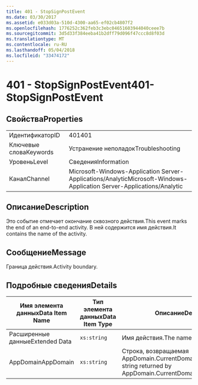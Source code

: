```yaml
---
title: 401 - StopSignPostEvent
ms.date: 03/30/2017
ms.assetid: e033d03a-510d-4300-aa65-ef02cb4807f2
ms.openlocfilehash: 1776252c362feb3c3ebc04651603944040ceee7b
ms.sourcegitcommit: 3d5d33f384eeba41b2dff79d096f47ccc8d8f03d
ms.translationtype: MT
ms.contentlocale: ru-RU
ms.lasthandoff: 05/04/2018
ms.locfileid: "33474172"
---
```

# <a name="401--stopsignpostevent"></a><span data-ttu-id="6c351-102">401 - StopSignPostEvent</span><span class="sxs-lookup"><span data-stu-id="6c351-102">401- StopSignPostEvent</span></span>
## <a name="properties"></a><span data-ttu-id="6c351-103">Свойства</span><span class="sxs-lookup"><span data-stu-id="6c351-103">Properties</span></span>  
  
|||  
|-|-|  
|<span data-ttu-id="6c351-104">Идентификатор</span><span class="sxs-lookup"><span data-stu-id="6c351-104">ID</span></span>|<span data-ttu-id="6c351-105">401</span><span class="sxs-lookup"><span data-stu-id="6c351-105">401</span></span>|  
|<span data-ttu-id="6c351-106">Ключевые слова</span><span class="sxs-lookup"><span data-stu-id="6c351-106">Keywords</span></span>|<span data-ttu-id="6c351-107">Устранение неполадок</span><span class="sxs-lookup"><span data-stu-id="6c351-107">Troubleshooting</span></span>|  
|<span data-ttu-id="6c351-108">Уровень</span><span class="sxs-lookup"><span data-stu-id="6c351-108">Level</span></span>|<span data-ttu-id="6c351-109">Сведения</span><span class="sxs-lookup"><span data-stu-id="6c351-109">Information</span></span>|  
|<span data-ttu-id="6c351-110">Канал</span><span class="sxs-lookup"><span data-stu-id="6c351-110">Channel</span></span>|<span data-ttu-id="6c351-111">Microsoft-Windows-Application Server-Applications/Analytic</span><span class="sxs-lookup"><span data-stu-id="6c351-111">Microsoft-Windows-Application Server-Applications/Analytic</span></span>|  
  
## <a name="description"></a><span data-ttu-id="6c351-112">Описание</span><span class="sxs-lookup"><span data-stu-id="6c351-112">Description</span></span>  
 <span data-ttu-id="6c351-113">Это событие отмечает окончание сквозного действия.</span><span class="sxs-lookup"><span data-stu-id="6c351-113">This event marks the end of an end-to-end activity.</span></span> <span data-ttu-id="6c351-114">В ней содержится имя действия.</span><span class="sxs-lookup"><span data-stu-id="6c351-114">It contains the name of the activity.</span></span>  
  
## <a name="message"></a><span data-ttu-id="6c351-115">Сообщение</span><span class="sxs-lookup"><span data-stu-id="6c351-115">Message</span></span>  
 <span data-ttu-id="6c351-116">Граница действия.</span><span class="sxs-lookup"><span data-stu-id="6c351-116">Activity boundary.</span></span>  
  
## <a name="details"></a><span data-ttu-id="6c351-117">Подробные сведения</span><span class="sxs-lookup"><span data-stu-id="6c351-117">Details</span></span>  
  
|<span data-ttu-id="6c351-118">Имя элемента данных</span><span class="sxs-lookup"><span data-stu-id="6c351-118">Data Item Name</span></span>|<span data-ttu-id="6c351-119">Тип элемента данных</span><span class="sxs-lookup"><span data-stu-id="6c351-119">Data Item Type</span></span>|<span data-ttu-id="6c351-120">Описание</span><span class="sxs-lookup"><span data-stu-id="6c351-120">Description</span></span>|  
|--------------------|--------------------|-----------------|  
|<span data-ttu-id="6c351-121">Расширенные данные</span><span class="sxs-lookup"><span data-stu-id="6c351-121">Extended Data</span></span>|`xs:string`|<span data-ttu-id="6c351-122">Имя действия.</span><span class="sxs-lookup"><span data-stu-id="6c351-122">The name of the activity.</span></span>|  
|<span data-ttu-id="6c351-123">AppDomain</span><span class="sxs-lookup"><span data-stu-id="6c351-123">AppDomain</span></span>|`xs:string`|<span data-ttu-id="6c351-124">Строка, возвращаемая AppDomain.CurrentDomain.FriendlyName.</span><span class="sxs-lookup"><span data-stu-id="6c351-124">The string returned by AppDomain.CurrentDomain.FriendlyName.</span></span>|
